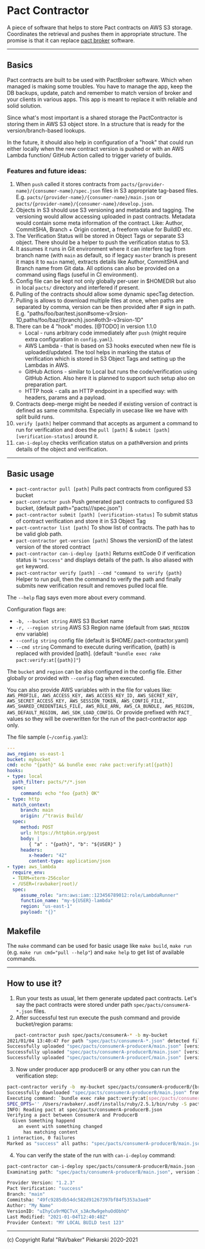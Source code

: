 # Pact Contractor

A piece of software that helps to store Pact contracts on AWS S3 storage. Coordinates the retrieval and pushes them in appropriate structure. The promise is that it can replace [pact broker](https://github.com/pact-foundation/pact_broker) software. 

--- 
## Basics

Pact contracts are built to be used with PactBroker software. Which when managed is making some troubles. You have to manage the app, keep the DB backups, update, patch and remember to match version of broker and your clients in various apps. This app is meant to replace it with reliable and solid solution.

Since what's most important is a shared storage the PactContractor is storing them in AWS S3 object store. In a structure that is ready for the version/branch-based lookups. 

In the future, it should also help in configuration of a "hook" that could run either locally when the new contract version is pushed or with an AWS Lambda function/ GitHub Action called to trigger variety of builds.

### Features and future ideas:

1. When `push` called it stores contracts from `pacts/{provider-name}/{consumer-name}/spec.json` files in S3 appropriate tag-based files. E.g. `pacts/{provider-name}/{consumer-name}/main.json` or `pacts/{provider-name}/{consumer-name}/develop.json`. 
2. Objects in S3 should use S3 versioning and metadata and tagging. The versioning would allow accessing uploaded in past contracts. Metadata would contain some meta information of the contract. Like: Author, CommitSHA, Branch + Origin context, a freeform value for BuildID etc.
3. The  Verification Status will be stored in Object Tags or separate S3 object. There should be a helper to push the verification status to S3.
4. It assumes it runs in Git environment where it can interfere tag from branch name (with `main` as default, so if legacy `master` branch is present it maps it to `main` name), extracts details like Author, CommitSHA and Branch name from Git data. All options can also be provided on a command using flags (useful in CI environment).
5. Config file can be kept not only globally per-user in $HOMEDIR but also in local `pacts/` directory and interfered if present.
6. Pulling of the contracts should allow some dynamic specTag detection.
7. Pulling is allows to download multiple files at once, when paths are separated by comma, version can be then provided after # sign in path. E.g. "paths/foo/bar/test.json#some-v3rsion-1D,paths/foo/baz/{branch}.json#oth3r-v3rsion-1D" 
8. There can be 4 "hook" modes. [@TODO] in version 1.1.0
    * Local - runs arbitrary code immediately after `push` (might require extra configuration in `config.yaml`).
    * AWS Lambda - that is based on S3 hooks executed when new file is uploaded/updated. The tool helps in marking the status of verification which is stored in S3 Object Tags and setting up the Lambdas in AWS.
    * GitHub Actions - similar to Local but runs the code/verification using GitHub Action. Also here it is planned to support such setup also on preparation part.
    * HTTP hook - calls an HTTP endpoint in a specified way: with headers, params and a payload.   
9. Contracts deep-merge might be needed if existing version of contract is defined as same commitsha. Especially in usecase like we have with split build runs.
10. `verify [path]` helper command that accepts as argument a command to run for verification and does the `pull [path]` & `submit [path] [verification-status]` around it.
11. `can-i-deploy` checks verification status on a path#version and prints details of the object and verification.
--- 
## Basic usage

* `pact-contractor pull [path]` Pulls pact contracts from configured S3 bucket
* `pact-contractor push` Push generated pact contracts to configured S3 bucket, (default path="pacts/*/*/spec.json")
* `pact-contractor submit [path] [verification-status]` To submit status of contract verification and store it in S3 Object Tag
* `pact-contractor list [path]` To show list of contracts. The path has to be valid glob path.
* `pact-contractor get-version [path]` Shows the versionID of the latest version of the stored contract
* `pact-contractor can-i-deploy [path]` Returns exitCode 0 if verification status is `"success"` and displays details of the path. Is also aliased with `get` keyword.
* `pact-contractor verify [path] --cmd "command to verify {path}` Helper to run pull, then the command to verify the path and finally submits new verification result and removes pulled local file.  

The `--help` flag says even more about every command. 

Configuration flags are: 

* `-b, --bucket string`   AWS S3 Bucket name
* `-r, --region string`   AWS S3 Region name (default from `$AWS_REGION` env variable)
* `--config string`   config file (default is $HOME/.pact-contractor.yaml)
* `--cmd string`  Command to execute during verification, {path} is replaced with provided [path]. (default `"bundle exec rake pact:verify:at[{path}]"`)

The `bucket` and `region` can be also configured in the config file. Either globally or provided with `--config` flag when executed.

You can also provide AWS variables with in the file for values like:
`AWS_PROFILE, AWS_ACCESS_KEY, AWS_ACCESS_KEY_ID, AWS_SECRET_KEY, AWS_SECRET_ACCESS_KEY, AWS_SESSION_TOKEN, AWS_CONFIG_FILE, AWS_SHARED_CREDENTIALS_FILE, AWS_ROLE_ARN, AWS_CA_BUNDLE, AWS_REGION, AWS_DEFAULT_REGION, AWS_SDK_LOAD_CONFIG`. Or provide prefixed with `PACT_` values so they will be overwritten for the run of the pact-contractor app only.

The file sample (`~/config.yaml`):
```yaml
---
aws_region: us-east-1
bucket: mybucket
cmd: echo "{path}" && bundle exec rake pact:verify:at[{path}]
hooks:
- type: local
  path_filter: pacts/*/*.json
  spec:
     command: echo "foo {path} OK"
- type: http
  match_context:
     branch: main
     origin: /^travis Build/
  spec:
     method: POST
     url: https://httpbin.org/post
     body: |
        { "a" : "{path}", "b": "${USER}" }
     headers:
        x-header: "42"
        content-type: application/json
- type: aws_lambda
  require_env:
  - TERM=xterm-256color
  - /USER=(ravbaker|root)/
  spec:
     assume_role: "arn:aws:iam::123456789012:role/LambdaRunner"
     function_name: "my-${USER}-lambda"
     region: "us-east-1"
     payload: "{}"
```

## Makefile

The `make` command can be used for basic usage like `make build`, `make run` (e.g. `make run cmd="pull --help"`) and `make help` to get list of available commands.

---

## How to use it?

1. Run your tests as usual, let them generate updated pact contracts. Let's say the pact contracts were stored under path `spec/pacts/consumerA-*.json` files.
2. After successful test run execute the push command and provide bucket/region params: 

```bash
   pact-contractor push spec/pacts/consumerA-* -b my-bucket
2021/01/04 13:40:47 For path "spec/pacts/consumerA-*.json" detected files: [spec/pacts/consumerA-producerA.json spec/pacts/consumerA-producerB.json spec/pacts/consumerA-producerC.json]
Successfully uploaded "spec/pacts/consumerA-producerA/main.json" [version: "zmhkM4VNFv6BD9lolilHps_ODxkY5eX_"] to "my-bucket"
Successfully uploaded "spec/pacts/consumerA-producerB/main.json" [version: "uIhyCu9rMQCTvX_s3AcRw9gehuOdObhO"] to "my-bucket"
Successfully uploaded "spec/pacts/consumerA-producerC/main.json" [version: "zGzJPy3qAZW6MC6sFIMhe9LihsmEWV9l"] to "my-bucket"   
```

3. Now under producer app producerB or any other you can run the verification step:

```bash
pact-contractor verify -b  my-bucket spec/pacts/consumerA-producerB/{branch}.json  --provider-version "1.2.3" --provider-context  "MY LOCAL BUILD test 123"
Successfully downloaded "spec/pacts/consumerA-producerB/main.json" from bucket "my-bucket" to file "spec/pacts/consumerA-producerB.json", 1732 bytes
Executing command: `bundle exec rake pact:verify:at[spec/pacts/consumerA-producerB.json]`
SPEC_OPTS='' /Users/ravbaker/.asdf/installs/ruby/2.5.1/bin/ruby -S pact verify --pact-helper /Users/ravbaker/Code/producerB/spec/service_consumers/pact_helper.rb --pact-uri spec/pacts/consumerA-producerB.json
INFO: Reading pact at spec/pacts/consumerA-producerB.json
Verifying a pact between ConsumerA and ProducerB
  Given Something happend
    an event with something changed
      has matching content
1 interaction, 0 failures
Marked as "success" all paths: "spec/pacts/consumerA-producerB/main.json" in bucket my-bucket
```

4. You can verify the state of the run with `can-i-deploy` command:

```bash
pact-contractor can-i-deploy spec/pacts/consumerA-producerB/main.json -b my-bucket --provider-version 1.2.3
Examinating path: "spec/pacts/consumerA-producerB/main.json", version ID: "uIhyCu9rMQCTvX_s3AcRw9gehuOdObhO"

Provider Version: "1.2.3"
Pact Verification: "success"
Branch: "main"
Commitsha: "49fc9285db54dc582d91267397bf84f5353a3ae8"
Author: "My Name"
VersionID: "uIhyCu9rMQCTvX_s3AcRw9gehuOdObhO"
Last Modified: "2021-01-04T12:40:48Z"
Provider Context: "MY LOCAL BUILD test 123"
```

---

(c) Copyright Rafal "RaVbaker" Piekarski 2020-2021
